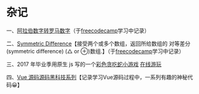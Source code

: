 # 杂记

一、[阿拉伯数字转罗马数字](https://github.com/limoning/Miscellany/blob/master/2019-06-03/Roman%20Numeral%20Converter/index.js)（于<a href="https://www.freecodecamp.cn" target="_blank">freecodecamp</a>学习中记录）

二、[Symmetric Difference](https://github.com/limoning/Miscellany/blob/master/2019-06-06/Symmetric%20Difference/index.js)【接受两个或多个数组，返回所给数组的 对等差分(symmetric difference) (△ or ⊕)数组.】（于<a href="https://www.freecodecamp.cn" target="_blank">freecodecamp</a>学习中记录）

三、2017 年毕业季用原生 js 写的一个[彩色贪吃蛇小游戏](https://github.com/limoning/Miscellany/tree/master/2019-06-06/RetroSnaker) [在线游玩](https://limoli.coding.me/RetroSnaker/)

四、[Vue 源码源码黑科技系列](https://github.com/limoning/Miscellany/tree/master/VueSourceStudy/)【记录学习Vue源码过程中，一系列有趣的神秘代码:grinning:】
